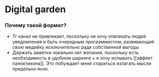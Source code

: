 # Digital garden

### Почему такой формат?
- Тг канал не привлекает, поскольку не хочу отвлекать людей уведомления и быть очередным программистом, развивающий свою медийку исключительно ради собственной выгоды
- Держать заметки локально нет желания, поскольку есть необходимость в удобном шаринге + я хочу испывать [[эффект паноктикона]]. Это побуждает меня стараться излагать мысли
предельно ясно.

